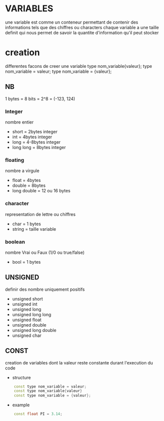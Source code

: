 # VARIABLES
une variable est comme un conteneur permettant de contenir des informations tels que des chiffres ou characters
chaque variable a une taille definit qui nous permet de savoir la quantite d'information qu'il peut stocker

# creation
differentes facons de creer une variable
type nom_variable{valeur};
type nom_variable = valeur;
type nom_variable = {valeur};

## NB
1 bytes = 8 bits = 2^8 = (-123, 124)

### Integer

nombre entier
- short = 2bytes integer
- int = 4bytes integer
- long = 4-8bytes integer
- long long = 8bytes integer

### floating

nombre a virgule
- float = 4bytes
- double = 8bytes
- long double = 12 ou 16 bytes

### character

representation de lettre ou chiffres
- char = 1 bytes
- string = taille variable

### boolean

nombre Vrai ou Faux (1/0 ou true/false)
- bool = 1 bytes

## UNSIGNED 

definir des nombre uniquement positifs
- unsigned short
- unsigned int
- unsigned long
- unsigned long long
- unsigned float
- unsigned double
- unsigned long double
- unsigned char

## CONST

creation de variables dont la valeur reste constante durant l'execution du code
- structure
```cpp
    const type nom_variable = valeur;
    const type nom_variable{valeur}
    const type nom_variable = {valeur};
```
- example
```cpp
    const float PI = 3.14;
```
